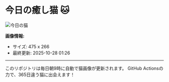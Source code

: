 # 今日の癒し猫 🐱

![今日の猫](https://cdn2.thecatapi.com/images/48a.gif)

**画像情報:**
- サイズ: 475 x 266
- 最終更新: 2025-10-28 01:26

---

このリポジトリは毎日朝9時に自動で猫画像が更新されます。
GitHub Actionsの力で、365日違う猫に出会えます！
